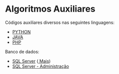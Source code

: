 # Algoritmos Auxiliares
Códigos auxiliares diversos nas seguintes linguagens:
- <a href='https://github.com/aasouzaconsult/Algoritmos-Auxiliares'>PYTHON</a>
- <a href='https://1drv.ms/u/s!AtlsFPWf_b5KvDAtbg5jNPyDN9Hv?e=a2nXLw'>JAVA</a>
- <a href='https://1drv.ms/u/s!AtlsFPWf_b5K8nnuUNDnCRGFNKvv?e=W7cpez'>PHP</a>

Banco de dados:
- <a href='https://github.com/aasouzaconsult/SQL-Server'>SQL Server</a> (<a href='https://pessoalex.wordpress.com/dados/estruturados/banco-de-dados/relacionais/sql-server/materialdeapoio/'> Mais</a>)
- <a href='https://github.com/aasouzaconsult/adminSQLServer'>SQL Server - Administração</a>
